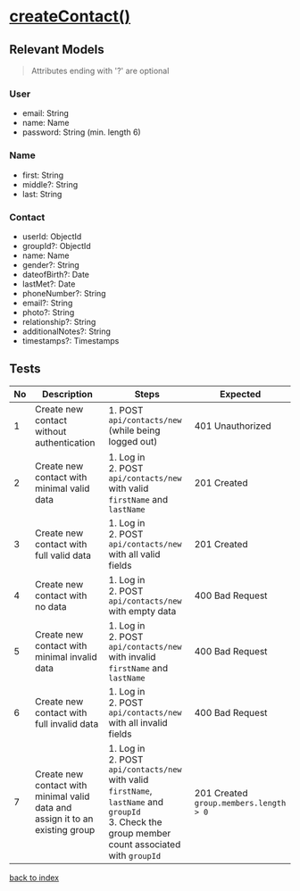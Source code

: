 # [createContact()](../../../../../backend/src/controllers/contactController.ts)
## Relevant Models
> Attributes ending with '?' are optional
### User
* email: String
* name: Name
* password: String (min. length 6)

### Name
* first: String
* middle?: String
* last: String

### Contact
* userId: ObjectId
* groupId?: ObjectId
* name: Name
* gender?: String
* dateofBirth?: Date
* lastMet?: Date
* phoneNumber?: String
* email?: String
* photo?: String
* relationship?: String
* additionalNotes?: String
* timestamps?: Timestamps

## Tests
| No  | Description                                                                   | Steps                                                                                                                                                 | Expected                                  |
| --- | ----------------------------------------------------------------------------- | ----------------------------------------------------------------------------------------------------------------------------------------------------- | ----------------------------------------- |
| 1   | Create new contact without authentication                                     | 1. POST `api/contacts/new` (while being logged out)                                                                                                   | 401 Unauthorized                          |
| 2   | Create new contact with minimal valid data                                    | 1. Log in<br>2. POST `api/contacts/new` with valid `firstName` and `lastName`                                                                         | 201 Created                               |
| 3   | Create new contact with full valid data                                       | 1. Log in<br>2. POST `api/contacts/new` with all valid fields                                                                                         | 201 Created                               |
| 4   | Create new contact with no data                                               | 1. Log in<br>2. POST `api/contacts/new` with empty data                                                                                               | 400 Bad Request                           |
| 5   | Create new contact with minimal invalid data                                  | 1. Log in<br>2. POST `api/contacts/new` with invalid `firstName` and `lastName`                                                                       | 400 Bad Request                           |
| 6   | Create new contact with full invalid data                                     | 1. Log in<br>2. POST `api/contacts/new` with all invalid fields                                                                                       | 400 Bad Request                           |
| 7   | Create new contact with minimal valid data and assign it to an existing group | 1. Log in<br>2. POST `api/contacts/new` with valid `firstName`, `lastName` and `groupId`<br>3. Check the group member count associated with `groupId` | 201 Created<br>`group.members.length > 0` |
[back to index](./index.md)